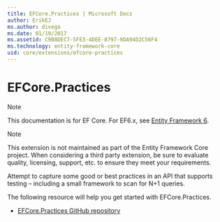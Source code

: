 ```yaml
---
title: EFCore.Practices | Microsoft Docs
author: ErikEJ
ms.author: divega
ms.date: 01/19/2017
ms.assetid: C9B8DEC7-5FE3-4DEE-8797-9DA94D2C56F4
ms.technology: entity-framework-core
uid: core/extensions/efcore-practices
---
```


# EFCore.Practices

> [!NOTE]
> This documentation is for EF Core. For EF6.x, see [Entity Framework 6](../../ef6/index.md).

> [!NOTE]
> This extension is not maintained as part of the Entity Framework Core project. When considering a third party extension, be sure to evaluate quality, licensing, support, etc. to ensure they meet your requirements.

Attempt to capture some good or best practices in an API that supports testing – including a small framework to scan for N+1 queries.

The following resource will help you get started with EFCore.Practices.
* [EFCore.Practices GitHub repository](https://github.com/riezebosch/efcore-practices/tree/master/src/EFCore.Practices/)

